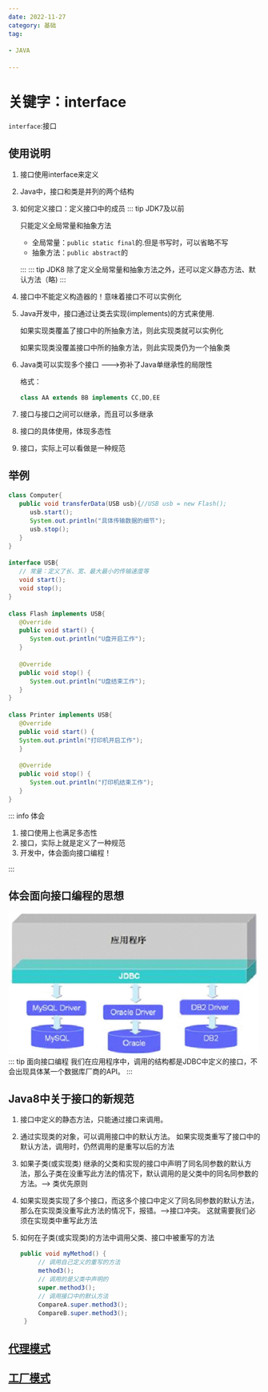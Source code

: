 ```yaml
---
date: 2022-11-27
category: 基础
tag:

- JAVA

---
```


# 关键字：interface

`interface`:接口

## 使用说明

1. 接口使用interface来定义
2. Java中，接口和类是并列的两个结构
3. 如何定义接口：定义接口中的成员
   ::: tip JDK7及以前

   只能定义全局常量和抽象方法
    - 全局常量：`public static final`的.但是书写时，可以省略不写
    - 抽象方法：`public abstract`的

   :::
   ::: tip JDK8
   除了定义全局常量和抽象方法之外，还可以定义静态方法、默认方法（略)
   :::

4. 接口中不能定义构造器的！意味着接口不可以实例化

5. Java开发中，接口通过让类去实现(implements)的方式来使用.

   如果实现类覆盖了接口中的所抽象方法，则此实现类就可以实例化

   如果实现类没覆盖接口中所的抽象方法，则此实现类仍为一个抽象类

6. Java类可以实现多个接口 --->弥补了Java单继承性的局限性

   格式：
   ```java
   class AA extends BB implements CC,DD,EE
   ```
7. 接口与接口之间可以继承，而且可以多继承
8. 接口的具体使用，体现多态性
9. 接口，实际上可以看做是一种规范

## 举例

```java
class Computer{
   public void transferData(USB usb){//USB usb = new Flash();
	  usb.start();
	  System.out.println("具体传输数据的细节");
	  usb.stop();
   }
}

interface USB{
   // 常量：定义了长、宽、最大最小的传输速度等
   void start();
   void stop();
}

class Flash implements USB{
   @Override
   public void start() {
      System.out.println("U盘开启工作");
   }

   @Override
   public void stop() {
      System.out.println("U盘结束工作");
   }
}

class Printer implements USB{
   @Override
   public void start() {
   System.out.println("打印机开启工作");
   }

   @Override
   public void stop() {
      System.out.println("打印机结束工作");
   }
}
```

::: info 体会

1. 接口使用上也满足多态性
2. 接口，实际上就是定义了一种规范
3. 开发中，体会面向接口编程！

:::

## 体会面向接口编程的思想

![img.png](../../images/interface.png)
::: tip 面向接口编程
我们在应用程序中，调用的结构都是JDBC中定义的接口，不会出现具体某一个数据库厂商的API。
:::

## Java8中关于接口的新规范

1. 接口中定义的静态方法，只能通过接口来调用。

2. 通过实现类的对象，可以调用接口中的默认方法。
   如果实现类重写了接口中的默认方法，调用时，仍然调用的是重写以后的方法

3. 如果子类(或实现类)
   继承的父类和实现的接口中声明了同名同参数的默认方法，那么子类在没重写此方法的情况下，默认调用的是父类中的同名同参数的方法。-->
   类优先原则
4. 如果实现类实现了多个接口，而这多个接口中定义了同名同参数的默认方法，
   那么在实现类没重写此方法的情况下，报错。-->接口冲突。
   这就需要我们必须在实现类中重写此方法
5. 如何在子类(或实现类)的方法中调用父类、接口中被重写的方法

   ```java
   public void myMethod() {
        // 调用自己定义的重写的方法
        method3();
        // 调用的是父类中声明的
        super.method3();
        // 调用接口中的默认方法
        CompareA.super.method3();
        CompareB.super.method3();
    }
   ```

## [代理模式](/java/design-patterns/agent.md)
## [工厂模式](/java/design-patterns/factory.md)
